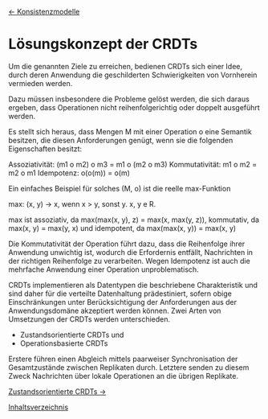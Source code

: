 [<- Konsistenzmodelle](Konsistenzmodelle.md "Konsistenzmodelle")

# Lösungskonzept der CRDTs

Um die genannten Ziele zu erreichen, bedienen CRDTs sich einer Idee, durch deren Anwendung die geschilderten Schwierigkeiten von Vornherein vermieden werden.

Dazu müssen insbesondere die Probleme gelöst werden, die sich daraus ergeben, dass Operationen nicht reihenfolgerichtig oder doppelt ausgeführt werden.

Es stellt sich heraus, dass Mengen M mit einer Operation o eine Semantik besitzen, die diesen Anforderungen genügt, wenn sie die folgenden Eigenschaften besitzt:

Assoziativität: (m1 o m2) o m3 = m1 o (m2 o m3)
Kommutativität: m1 o m2 = m2 o m1
Idempotenz: o(o(m)) = o(m)

Ein einfaches Beispiel für solches (M, o) ist die reelle max-Funktion

max: (x, y) -> x, wenn x > y, sonst y. x, y e R.

max ist assoziativ, da max(max(x, y), z) = max(x, max(y, z)),
kommutativ, da max(x, y) = max(y, x)
und idempotent, da max(max(x, y)) = max(x, y)

Die Kommutativität der Operation führt dazu, dass die Reihenfolge ihrer Anwendung unwichtig ist, wodurch die Erfordernis entfällt, Nachrichten in der richtigen Reihenfolge zu verarbeiten. Wegen Idempotenz ist auch die mehrfache Anwendung einer Operation unproblematisch.

CRDTs implementieren als Datentypen die beschriebene Charakteristik und sind daher für die verteilte Datenhaltung prädestiniert, sofern obige Einschränkungen unter Berücksichtigung der Anforderungen aus der Anwendungsdomäne akzeptiert werden können. Zwei Arten von Umsetzungen der CRDTs werden unterschieden.

* Zustandsorientierte CRDTs und
* Operationsbasierte CRDTs

Erstere führen einen Abgleich mittels paarweiser Synchronisation der Gesamtzustände zwischen Replikaten durch. Letztere senden zu diesem Zweck Nachrichten über lokale Operationen an die übrigen Replikate.

[Zustandsorientierte CRDTs ->](State.md "Zustandsorientierte CRDTs")

[Inhaltsverzeichnis](Inhaltsverzeichnis.md "Inhaltsverzeichnis")